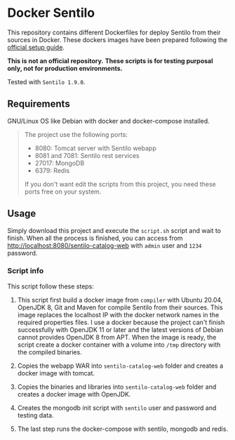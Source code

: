 # Docker Sentilo

This repository contains different Dockerfiles for deploy Sentilo from their sources in Docker. These dockers images have been prepared following the [official setup guide](https://sentilo.readthedocs.io/en/latest/setup.html).

**This is not an official repository.**
**These scripts is for testing purposal only, not for production environments.**

Tested with `Sentilo 1.9.0`.

## Requirements
GNU/Linux OS like Debian with docker and docker-compose installed.
> The project use the following ports:
> - 8080: Tomcat server with Sentilo webapp
> - 8081 and 7081: Sentilo rest services
> - 27017: MongoDB
> - 6379: Redis
> 
> If you don't want edit the scripts from this project, you need these ports free on your system.

## Usage
Simply download this project and execute the `script.sh` script and wait to finish.
When all the process is finished, you can access from [http://localhost:8080/sentilo-catalog-web](http://localhost:8080/sentilo-catalog-web) with `admin` user and `1234` password.

### Script info
This script follow these steps:

1. This script first build a docker image from `compiler` with Ubuntu 20.04, OpenJDK 8, Git and Maven for compile Sentilo from their sources.
This image replaces the localhost IP with the docker network names in the required properties files.
I use a docker because the project can't finish successfully with OpenJDK 11 or later and the latest versions of Debian cannot provides OpenJDK 8 from APT.
When the image is ready, the script create a docker container with a volume into `/tmp` directory with the compiled binaries.

2. Copies the webapp WAR into `sentilo-catalog-web` folder and creates a docker image with tomcat.

3. Copies the binaries and libraries into `sentilo-catalog-web` folder and creates a docker image with OpenJDK.

4. Creates the mongodb init script with `sentilo` user and password and testing data.

5. The last step runs the docker-compose with sentilo, mongodb and redis.
